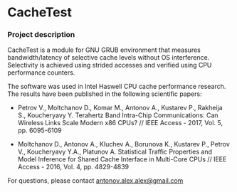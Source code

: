 # CacheTest

### Project description

CacheTest is a module for GNU GRUB environment that measures bandwidth/latency of selective cache levels without OS interference. Selectivity is achieved using strided accesses and verified using CPU performance counters.

The software was used in Intel Haswell CPU cache performance research. The results have been published in the following scientific papers:

* Petrov V., Moltchanov D., Komar M., Antonov A., Kustarev P., Rakheija S., Koucheryavy Y. Terahertz Band Intra-Chip Communications: Can Wireless Links Scale Modern x86 CPUs? // IEEE Access - 2017, Vol. 5, pp. 6095-6109

* Moltchanov D., Antonov A., Kluchev A., Borunova K., Kustarev P., Petrov V., Koucheryavy Y.A., Platunov A. Statistical Traffic Properties and Model Inference for Shared Cache Interface in Multi-Core CPUs // IEEE Access - 2016, Vol. 4, pp. 4829-4839

For questions, please contact antonov.alex.alex@gmail.com
